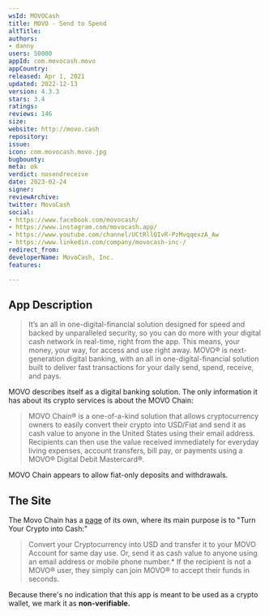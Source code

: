 ```yaml
---
wsId: MOVOCash
title: MOVO - Send to Spend
altTitle: 
authors:
- danny
users: 50000
appId: com.movocash.movo
appCountry: 
released: Apr 1, 2021
updated: 2022-12-13
version: 4.3.3
stars: 3.4
ratings: 
reviews: 146
size: 
website: http://movo.cash
repository: 
issue: 
icon: com.movocash.movo.jpg
bugbounty: 
meta: ok
verdict: nosendreceive
date: 2023-02-24
signer: 
reviewArchive: 
twitter: MovoCash
social:
- https://www.facebook.com/movocash/
- https://www.instagram.com/movocash.app/
- https://www.youtube.com/channel/UCtRllQIvR-PzMvqqexzA_Aw
- https://www.linkedin.com/company/movocash-inc-/
redirect_from: 
developerName: MovoCash, Inc.
features: 

---
```


## App Description

> It’s an all in one-digital-financial solution designed for speed and backed by unparalleled security, so you can do more with your digital cash network in real-time, right from the app. This means, your money, your way, for access and use right away. MOVO® is next-generation digital banking, with an all in one-digital-financial solution built to deliver fast transactions for your daily send, spend, receive, and pays.

MOVO describes itself as a digital banking solution. The only information it has about its crypto services is about the MOVO Chain:

> MOVO Chain® is a one-of-a-kind solution that allows cryptocurrency owners to easily convert their crypto into USD/Fiat and send it as cash value to anyone in the United States using their email address. Recipients can then use the value received immediately for everyday living expenses, account transfers, bill pay, or payments using a MOVO® Digital Debit Mastercard®.

MOVO Chain appears to allow fiat-only deposits and withdrawals.

## The Site

The Movo Chain has a [page](https://www.movochain.com/send-money) of its own, where its main purpose is to "Turn Your Crypto into Cash:"

> Convert your Cryptocurrency into USD and transfer it to your MOVO Account for same day use. Or, send it as cash value to anyone using an email address or mobile phone number.* If the recipient is not a MOVO® user, they simply can join MOVO® to accept their funds in seconds.

Because there's no indication that this app is meant to be used as a crypto wallet, we mark it as **non-verifiable.**